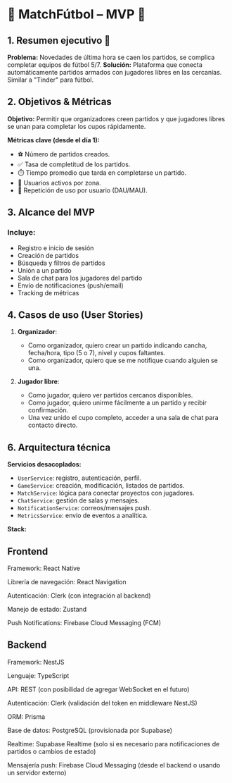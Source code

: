 # 📘 MatchFútbol – MVP 📘

## 1. Resumen ejecutivo 📌

**Problema:** Novedades de última hora se caen los partidos, se complica completar equipos de fútbol 5/7.
**Solución:** Plataforma que conecta automáticamente partidos armados con jugadores libres en las cercanías. Similar a "Tinder" para fútbol.

## 2. Objetivos & Métricas

**Objetivo:**
Permitir que organizadores creen partidos y que jugadores libres se unan para completar los cupos rápidamente.

**Métricas clave (desde el día 1):**

- ⚽ Número de partidos creados.
- ✅ Tasa de completitud de los partidos.
- ⏱️ Tiempo promedio que tarda en completarse un partido.
- 👥 Usuarios activos por zona.
- 🔁 Repetición de uso por usuario (DAU/MAU).

## 3. Alcance del MVP

### Incluye:

- Registro e inicio de sesión
- Creación de partidos
- Búsqueda y filtros de partidos
- Unión a un partido
- Sala de chat para los jugadores del partido
- Envío de notificaciones (push/email)
- Tracking de métricas

## 4. Casos de uso (User Stories)

1. **Organizador**:

   - Como organizador, quiero crear un partido indicando cancha, fecha/hora, tipo (5 o 7), nivel y cupos faltantes.
   - Como organizador, quiero que se me notifique cuando alguien se una.

2. **Jugador libre**:

   - Como jugador, quiero ver partidos cercanos disponibles.
   - Como jugador, quiero unirme fácilmente a un partido y recibir confirmación.
   - Una vez unido el cupo completo, acceder a una sala de chat para contacto directo.

## 6. Arquitectura técnica

**Servicios desacoplados:**

- `UserService`: registro, autenticación, perfil.
- `GameService`: creación, modificación, listados de partidos.
- `MatchService`: lógica para conectar proyectos con jugadores.
- `ChatService`: gestión de salas y mensajes.
- `NotificationService`: correos/mensajes push.
- `MetricsService`: envío de eventos a analítica.

**Stack:**

## Frontend

Framework: React Native

Librería de navegación: React Navigation

Autenticación: Clerk (con integración al backend)

Manejo de estado: Zustand 

Push Notifications: Firebase Cloud Messaging (FCM)

## Backend

Framework: NestJS

Lenguaje: TypeScript

API: REST (con posibilidad de agregar WebSocket en el futuro)

Autenticación: Clerk (validación del token en middleware NestJS)

ORM: Prisma

Base de datos: PostgreSQL (provisionada por Supabase)

Realtime: Supabase Realtime (solo si es necesario para notificaciones de partidos o cambios de estado)

Mensajería push: Firebase Cloud Messaging (desde el backend o usando un servidor externo)